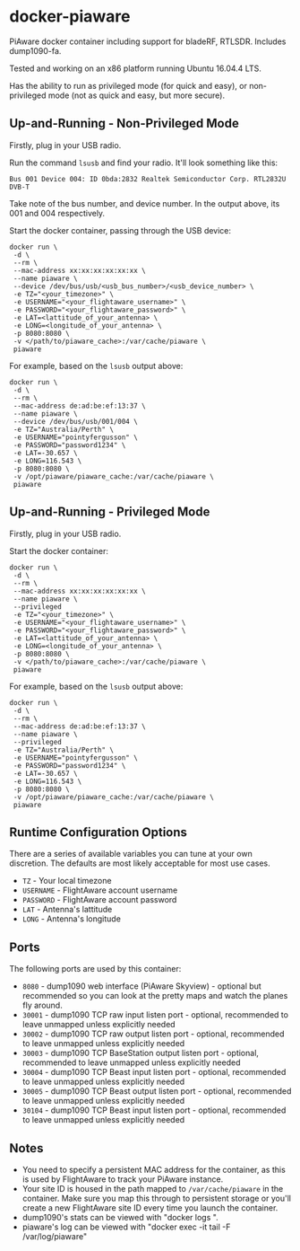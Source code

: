 # docker-piaware
PiAware docker container including support for bladeRF, RTLSDR. Includes dump1090-fa.

Tested and working on an x86 platform running Ubuntu 16.04.4 LTS. 

Has the ability to run as privileged mode (for quick and easy), or non-privileged mode (not as quick and easy, but more secure).


## Up-and-Running - Non-Privileged Mode

Firstly, plug in your USB radio.

Run the command `lsusb` and find your radio. It'll look something like this:

```
Bus 001 Device 004: ID 0bda:2832 Realtek Semiconductor Corp. RTL2832U DVB-T
```

Take note of the bus number, and device number. In the output above, its 001 and 004 respectively.

Start the docker container, passing through the USB device:

```
docker run \
 -d \
 --rm \
 --mac-address xx:xx:xx:xx:xx:xx \
 --name piaware \
 --device /dev/bus/usb/<usb_bus_number>/<usb_device_number> \
 -e TZ="<your_timezone>" \
 -e USERNAME="<your_flightaware_username>" \
 -e PASSWORD="<your_flightaware_password>" \
 -e LAT=<lattitude_of_your_antenna> \
 -e LONG=<longitude_of_your_antenna> \
 -p 8080:8080 \
 -v </path/to/piaware_cache>:/var/cache/piaware \
 piaware
```

For example, based on the `lsusb` output above:

```
docker run \
 -d \
 --rm \
 --mac-address de:ad:be:ef:13:37 \
 --name piaware \
 --device /dev/bus/usb/001/004 \
 -e TZ="Australia/Perth" \
 -e USERNAME="pointyfergusson" \
 -e PASSWORD="password1234" \
 -e LAT=-30.657 \
 -e LONG=116.543 \
 -p 8080:8080 \
 -v /opt/piaware/piaware_cache:/var/cache/piaware \
 piaware
```

## Up-and-Running - Privileged Mode

Firstly, plug in your USB radio.

Start the docker container:

```
docker run \
 -d \
 --rm \
 --mac-address xx:xx:xx:xx:xx:xx \
 --name piaware \
 --privileged
 -e TZ="<your_timezone>" \
 -e USERNAME="<your_flightaware_username>" \
 -e PASSWORD="<your_flightaware_password>" \
 -e LAT=<lattitude_of_your_antenna> \
 -e LONG=<longitude_of_your_antenna> \
 -p 8080:8080 \
 -v </path/to/piaware_cache>:/var/cache/piaware \
 piaware
```

For example, based on the `lsusb` output above:

```
docker run \
 -d \
 --rm \
 --mac-address de:ad:be:ef:13:37 \
 --name piaware \
 --privileged
 -e TZ="Australia/Perth" \
 -e USERNAME="pointyfergusson" \
 -e PASSWORD="password1234" \
 -e LAT=-30.657 \
 -e LONG=116.543 \
 -p 8080:8080 \
 -v /opt/piaware/piaware_cache:/var/cache/piaware \
 piaware
```

## Runtime Configuration Options

There are a series of available variables you can tune at your own discretion. The defaults are most likely acceptable for most use cases.

* `TZ` - Your local timezone
* `USERNAME` - FlightAware account username
* `PASSWORD` - FlightAware account password
* `LAT` - Antenna's lattitude
* `LONG` - Antenna's longitude


## Ports

The following ports are used by this container:

* `8080` - dump1090 web interface (PiAware Skyview) - optional but recommended so you can look at the pretty maps and watch the planes fly around.
* `30001` - dump1090 TCP raw input listen port - optional, recommended to leave unmapped unless explicitly needed
* `30002` - dump1090 TCP raw output listen port - optional, recommended to leave unmapped unless explicitly needed
* `30003` - dump1090 TCP BaseStation output listen port - optional, recommended to leave unmapped unless explicitly needed
* `30004` - dump1090 TCP Beast input listen port - optional, recommended to leave unmapped unless explicitly needed
* `30005` - dump1090 TCP Beast output listen port - optional, recommended to leave unmapped unless explicitly needed
* `30104` - dump1090 TCP Beast input listen port - optional, recommended to leave unmapped unless explicitly needed


## Notes

* You need to specify a persistent MAC address for the container, as this is used by FlightAware to track your PiAware instance.
* Your site ID is housed in the path mapped to `/var/cache/piaware` in the container. Make sure you map this through to persistent storage or you'll create a new FlightAware site ID every time you launch the container.
* dump1090's stats can be viewed with "docker logs <container>".
* piaware's log can be viewed with "docker exec -it <container> tail -F /var/log/piaware"
